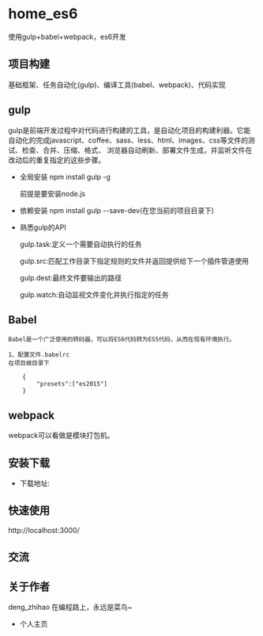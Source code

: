 # home_es6
使用gulp+babel+webpack，es6开发

## 项目构建

基础框架、任务自动化(gulp)、编译工具(babel、webpack)、代码实现

## gulp
 gulp是前端开发过程中对代码进行构建的工具，是自动化项目的构建利器。它能自动化的完成javascript、coffee、sass、less、html、images、css等文件的测试、检查、合并、压缩、格式、
 浏览器自动刷新、部署文件生成，并监听文件在改动后的重复指定的这些步骤。
 
 - 全局安装
 npm install gulp -g
 
    前提是要安装node.js
 - 依赖安装
 npm install gulp --save-dev(在您当前的项目目录下)
 
 - 熟悉gulp的API
 
    gulp.task:定义一个需要自动执行的任务
    
    gulp.src:匹配工作目录下指定规则的文件并返回提供给下一个插件管道使用
    
    gulp.dest:最终文件要输出的路径
    
    gulp.watch:自动监视文件变化并执行指定的任务
    
 ## Babel
 
 
    Babel是一个广泛使用的转码器，可以将ES6代码转为ES5代码，从而在现有环境执行。
    
    1、配置文件.babelrc
    在项目根目录下
    
        {
            "presets":["es2015"]
        }
    
 
## webpack
   
   webpack可以看做是模块打包机。


## 安装下载

- 下载地址:

## 快速使用

http://localhost:3000/

## 交流

## 关于作者

deng_zhihao 在编程路上，永远是菜鸟~

- 个人主页